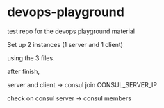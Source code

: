 # devops-playground
test repo for the devops playground material

Set up 2 instances (1 server and 1 client)

using the 3 files.

after finish,

server and client -> consul join CONSUL_SERVER_IP

check on consul server -> consul members







